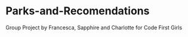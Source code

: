 # Parks-and-Recomendations

Group Project by Francesca, Sapphire and Charlotte for Code First Girls

